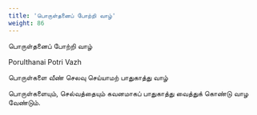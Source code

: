 ```yaml
---
title: 'பொருள்தனைப் போற்றி வாழ்'
weight: 86
---
```

 

பொருள்தனைப் போற்றி வாழ்

Porulthanai Potri Vazh

பொருள்களை வீண் செலவு செய்யாமற் பாதுகாத்து வாழ்  

பொருள்களையும், செல்வத்தையும் கவனமாகப் பாதுகாத்து வைத்துக் கொண்டு வாழ வேண்டும்.